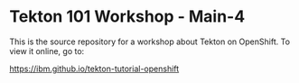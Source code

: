 # Tekton 101 Workshop - Main-4

This is the source repository for a workshop about Tekton on OpenShift. To view it online, go to:

<https://ibm.github.io/tekton-tutorial-openshift>
